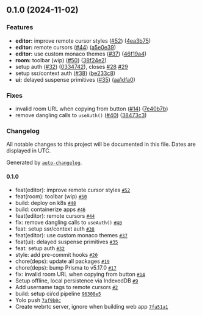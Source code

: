

## 0.1.0 (2024-11-02)

### Features

* **editor:** improve remote cursor styles ([#52](https://github.com/avelinapp/avelin/issues/52)) ([4ea3b75](https://github.com/avelinapp/avelin/commit/4ea3b7525c6a752854b36a572424d27481f97fc4))
* **editor:** remote cursors ([#44](https://github.com/avelinapp/avelin/issues/44)) ([a5e0e39](https://github.com/avelinapp/avelin/commit/a5e0e39855900413cd3cc53e11944d4c8789caf3))
* **editor:** use custom monaco themes ([#37](https://github.com/avelinapp/avelin/issues/37)) ([46f19a4](https://github.com/avelinapp/avelin/commit/46f19a4b55e35b954e31c8abb60e37c3ca263d54))
* **room:** toolbar (wip) ([#50](https://github.com/avelinapp/avelin/issues/50)) ([38f24e2](https://github.com/avelinapp/avelin/commit/38f24e2e9a78f683e42b5e35f3d9950dcb7d49d6))
* setup auth ([#32](https://github.com/avelinapp/avelin/issues/32)) ([0334742](https://github.com/avelinapp/avelin/commit/033474239fd2ea7b6ec901de087115d9f9a31ae0)), closes [#28](https://github.com/avelinapp/avelin/issues/28) [#29](https://github.com/avelinapp/avelin/issues/29)
* setup ssr/context auth ([#38](https://github.com/avelinapp/avelin/issues/38)) ([be233c8](https://github.com/avelinapp/avelin/commit/be233c8abdeb8b0b31af0b98a47ef7838d260b8b))
* **ui:** delayed suspense primitives ([#35](https://github.com/avelinapp/avelin/issues/35)) ([aa1dfa0](https://github.com/avelinapp/avelin/commit/aa1dfa0af2b14bbc6bf58ad538ca82282c6c226f))

### Fixes

* invalid room URL when copying from button ([#14](https://github.com/avelinapp/avelin/issues/14)) ([7e40b7b](https://github.com/avelinapp/avelin/commit/7e40b7b47afec54f875cc9e72d18a05feb561081))
* remove dangling calls to `useAuth()` ([#40](https://github.com/avelinapp/avelin/issues/40)) ([38473c3](https://github.com/avelinapp/avelin/commit/38473c3fe0685739f3b366cbf6da52925a9e1a5b))

### Changelog

All notable changes to this project will be documented in this file. Dates are displayed in UTC.

Generated by [`auto-changelog`](https://github.com/CookPete/auto-changelog).

#### 0.1.0

- feat(editor): improve remote cursor styles [`#52`](https://github.com/avelinapp/avelin/pull/52)
- feat(room): toolbar (wip) [`#50`](https://github.com/avelinapp/avelin/pull/50)
- build: deploy on k8s [`#48`](https://github.com/avelinapp/avelin/pull/48)
- build: containerize apps [`#46`](https://github.com/avelinapp/avelin/pull/46)
- feat(editor): remote cursors [`#44`](https://github.com/avelinapp/avelin/pull/44)
- fix: remove dangling calls to `useAuth()` [`#40`](https://github.com/avelinapp/avelin/pull/40)
- feat: setup ssr/context auth [`#38`](https://github.com/avelinapp/avelin/pull/38)
- feat(editor): use custom monaco themes [`#37`](https://github.com/avelinapp/avelin/pull/37)
- feat(ui): delayed suspense primitives [`#35`](https://github.com/avelinapp/avelin/pull/35)
- feat: setup auth [`#32`](https://github.com/avelinapp/avelin/pull/32)
- style: add pre-commit hooks [`#20`](https://github.com/avelinapp/avelin/pull/20)
- chore(deps): update all packages [`#19`](https://github.com/avelinapp/avelin/pull/19)
- chore(deps): bump Prisma to v5.17.0 [`#17`](https://github.com/avelinapp/avelin/pull/17)
- fix: invalid room URL when copying from button [`#14`](https://github.com/avelinapp/avelin/pull/14)
- Setup offline, local persistence via IndexedDB [`#9`](https://github.com/avelinapp/avelin/pull/9)
- Add username tags to remote cursors [`#2`](https://github.com/avelinapp/avelin/pull/2)
- build: setup ci/cd pipeline [`96308e5`](https://github.com/avelinapp/avelin/commit/96308e520be4e30e00e7418ce253966ae73b3f35)
- Yolo push [`7af9b0c`](https://github.com/avelinapp/avelin/commit/7af9b0c072e5d4bf5f6ee2c9b01ca83442263f1a)
- Create webrtc server, ignore when building web app [`7fa51a1`](https://github.com/avelinapp/avelin/commit/7fa51a16234412e8ac1d9eca39045beb3fa12daa)
